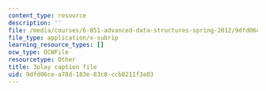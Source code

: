 ```yaml
---
content_type: resource
description: ''
file: /media/courses/6-851-advanced-data-structures-spring-2012/9dfd06cea78d183e83c8ccb8211f3a03_u-HHY1ylhHY.srt
file_type: application/x-subrip
learning_resource_types: []
ocw_type: OCWFile
resourcetype: Other
title: 3play caption file
uid: 9dfd06ce-a78d-183e-83c8-ccb8211f3a03
---
```


